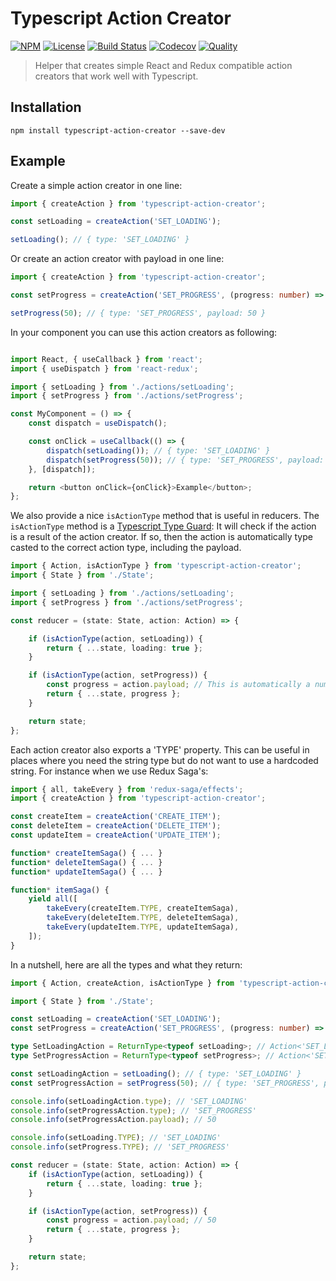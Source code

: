 # Typescript Action Creator

[![NPM](https://badgen.net/npm/v/typescript-action-creator)](https://www.npmjs.com/package/typescript-action-creator)
[![License](https://badgen.net/npm/license/typescript-action-creator)](https://www.npmjs.com/package/typescript-action-creator)
[![Build Status](https://badgen.net/travis/ferdikoomen/typescript-action-creator/master)](https://travis-ci.org/ferdikoomen/typescript-action-creator)
[![Codecov](https://codecov.io/gh/ferdikoomen/typescript-action-creator/branch/master/graph/badge.svg)](https://codecov.io/gh/ferdikoomen/typescript-action-creator)
[![Quality](https://badgen.net/lgtm/grade/javascript/g/ferdikoomen/typescript-action-creator)](https://lgtm.com/projects/g/ferdikoomen/typescript-action-creator)

> Helper that creates simple React and Redux compatible action creators that work well with Typescript.

## Installation

```
npm install typescript-action-creator --save-dev
```

## Example

Create a simple action creator in one line:

```typescript
import { createAction } from 'typescript-action-creator';

const setLoading = createAction('SET_LOADING');

setLoading(); // { type: 'SET_LOADING' }

```

Or create an action creator with payload in one line:

```typescript
import { createAction } from 'typescript-action-creator';

const setProgress = createAction('SET_PROGRESS', (progress: number) => progress);

setProgress(50); // { type: 'SET_PROGRESS', payload: 50 }
```

In your component you can use this action creators as following:

```typescript jsx

import React, { useCallback } from 'react';
import { useDispatch } from 'react-redux';

import { setLoading } from './actions/setLoading';
import { setProgress } from './actions/setProgress';

const MyComponent = () => {
    const dispatch = useDispatch();

    const onClick = useCallback(() => {
        dispatch(setLoading()); // { type: 'SET_LOADING' }
        dispatch(setProgress(50)); // { type: 'SET_PROGRESS', payload: 50 }
    }, [dispatch]);

    return <button onClick={onClick}>Example</button>;
};
```

We also provide a nice `isActionType` method that is useful in reducers. The `isActionType` method is a
[Typescript Type Guard](https://basarat.gitbook.io/typescript/type-system/typeguard): It will check if the
action is a result of the action creator. If so, then the action is automatically type casted to the correct
action type, including the payload.

```typescript jsx
import { Action, isActionType } from 'typescript-action-creator';
import { State } from './State';

import { setLoading } from './actions/setLoading';
import { setProgress } from './actions/setProgress';

const reducer = (state: State, action: Action) => {

    if (isActionType(action, setLoading)) {
        return { ...state, loading: true };
    }

    if (isActionType(action, setProgress)) {
        const progress = action.payload; // This is automatically a number!
        return { ...state, progress };
    }

    return state;
};
```

Each action creator also exports a 'TYPE' property. This can be useful in places where you need
the string type but do not want to use a hardcoded string. For instance when we use Redux Saga's:

```typescript
import { all, takeEvery } from 'redux-saga/effects';
import { createAction } from 'typescript-action-creator';

const createItem = createAction('CREATE_ITEM');
const deleteItem = createAction('DELETE_ITEM');
const updateItem = createAction('UPDATE_ITEM');

function* createItemSaga() { ... }
function* deleteItemSaga() { ... }
function* updateItemSaga() { ... }

function* itemSaga() {
    yield all([
        takeEvery(createItem.TYPE, createItemSaga),
        takeEvery(deleteItem.TYPE, deleteItemSaga),
        takeEvery(updateItem.TYPE, updateItemSaga),
    ]);
}
```

In a nutshell, here are all the types and what they return:

```typescript
import { Action, createAction, isActionType } from 'typescript-action-creator';

import { State } from './State';

const setLoading = createAction('SET_LOADING');
const setProgress = createAction('SET_PROGRESS', (progress: number) => progress);

type SetLoadingAction = ReturnType<typeof setLoading>; // Action<'SET_LOADING'>
type SetProgressAction = ReturnType<typeof setProgress>; // Action<'SET_PROGRESS', number>

const setLoadingAction = setLoading(); // { type: 'SET_LOADING' }
const setProgressAction = setProgress(50); // { type: 'SET_PROGRESS', payload: 50 }

console.info(setLoadingAction.type); // 'SET_LOADING'
console.info(setProgressAction.type); // 'SET_PROGRESS'
console.info(setProgressAction.payload); // 50

console.info(setLoading.TYPE); // 'SET_LOADING'
console.info(setProgress.TYPE); // 'SET_PROGRESS'

const reducer = (state: State, action: Action) => {
    if (isActionType(action, setLoading)) {
        return { ...state, loading: true };
    }

    if (isActionType(action, setProgress)) {
        const progress = action.payload; // 50
        return { ...state, progress };
    }

    return state;
};

```
